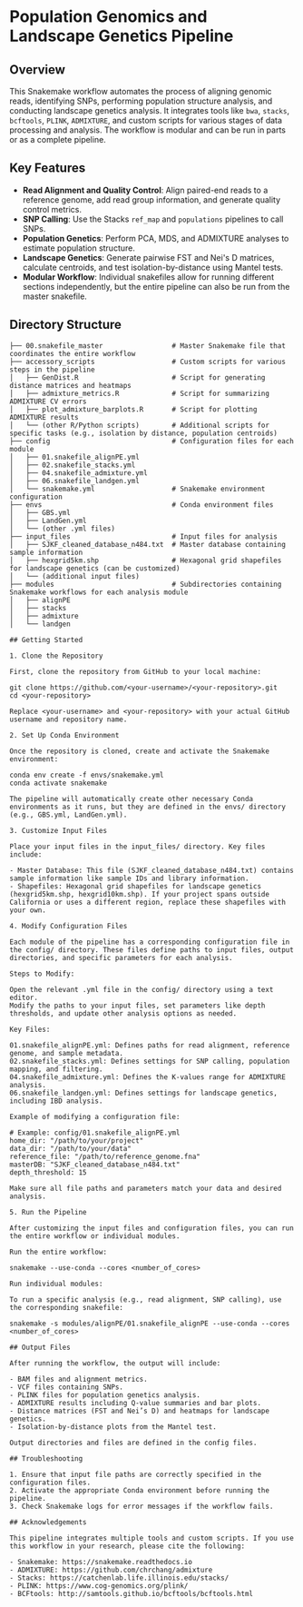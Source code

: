 # Population Genomics and Landscape Genetics Pipeline

## Overview

This Snakemake workflow automates the process of aligning genomic reads, identifying SNPs, performing population structure analysis, and conducting landscape genetics analysis. It integrates tools like `bwa`, `stacks`, `bcftools`, `PLINK`, `ADMIXTURE`, and custom scripts for various stages of data processing and analysis. The workflow is modular and can be run in parts or as a complete pipeline.

## Key Features

- **Read Alignment and Quality Control**: Align paired-end reads to a reference genome, add read group information, and generate quality control metrics.
- **SNP Calling**: Use the Stacks `ref_map` and `populations` pipelines to call SNPs.
- **Population Genetics**: Perform PCA, MDS, and ADMIXTURE analyses to estimate population structure.
- **Landscape Genetics**: Generate pairwise FST and Nei's D matrices, calculate centroids, and test isolation-by-distance using Mantel tests.
- **Modular Workflow**: Individual snakefiles allow for running different sections independently, but the entire pipeline can also be run from the master snakefile.

## Directory Structure

```plaintext
├── 00.snakefile_master                 # Master Snakemake file that coordinates the entire workflow
├── accessory_scripts                   # Custom scripts for various steps in the pipeline
│   ├── GenDist.R                       # Script for generating distance matrices and heatmaps
│   ├── admixture_metrics.R             # Script for summarizing ADMIXTURE CV errors
│   ├── plot_admixture_barplots.R       # Script for plotting ADMIXTURE results
│   └── (other R/Python scripts)        # Additional scripts for specific tasks (e.g., isolation by distance, population centroids)
├── config                              # Configuration files for each module
│   ├── 01.snakefile_alignPE.yml
│   ├── 02.snakefile_stacks.yml
│   ├── 04.snakefile_admixture.yml
│   ├── 06.snakefile_landgen.yml
│   └── snakemake.yml                   # Snakemake environment configuration
├── envs                                # Conda environment files
│   ├── GBS.yml
│   ├── LandGen.yml
│   └── (other .yml files)
├── input_files                         # Input files for analysis
│   ├── SJKF_cleaned_database_n484.txt  # Master database containing sample information
│   ├── hexgrid5km.shp                  # Hexagonal grid shapefiles for landscape genetics (can be customized)
│   └── (additional input files)
├── modules                             # Subdirectories containing Snakemake workflows for each analysis module
│   ├── alignPE
│   ├── stacks
│   ├── admixture
│   └── landgen

## Getting Started

1. Clone the Repository

First, clone the repository from GitHub to your local machine:

git clone https://github.com/<your-username>/<your-repository>.git
cd <your-repository>

Replace <your-username> and <your-repository> with your actual GitHub username and repository name.

2. Set Up Conda Environment

Once the repository is cloned, create and activate the Snakemake environment:

conda env create -f envs/snakemake.yml
conda activate snakemake

The pipeline will automatically create other necessary Conda environments as it runs, but they are defined in the envs/ directory (e.g., GBS.yml, LandGen.yml).

3. Customize Input Files

Place your input files in the input_files/ directory. Key files include:

- Master Database: This file (SJKF_cleaned_database_n484.txt) contains sample information like sample IDs and library information.
- Shapefiles: Hexagonal grid shapefiles for landscape genetics (hexgrid5km.shp, hexgrid10km.shp). If your project spans outside California or uses a different region, replace these shapefiles with your own.

4. Modify Configuration Files

Each module of the pipeline has a corresponding configuration file in the config/ directory. These files define paths to input files, output directories, and specific parameters for each analysis.

Steps to Modify:

Open the relevant .yml file in the config/ directory using a text editor.
Modify the paths to your input files, set parameters like depth thresholds, and update other analysis options as needed.

Key Files:

01.snakefile_alignPE.yml: Defines paths for read alignment, reference genome, and sample metadata.
02.snakefile_stacks.yml: Defines settings for SNP calling, population mapping, and filtering.
04.snakefile_admixture.yml: Defines the K-values range for ADMIXTURE analysis.
06.snakefile_landgen.yml: Defines settings for landscape genetics, including IBD analysis.

Example of modifying a configuration file:

# Example: config/01.snakefile_alignPE.yml
home_dir: "/path/to/your/project"
data_dir: "/path/to/your/data"
reference_file: "/path/to/reference_genome.fna"
masterDB: "SJKF_cleaned_database_n484.txt"
depth_threshold: 15

Make sure all file paths and parameters match your data and desired analysis.

5. Run the Pipeline

After customizing the input files and configuration files, you can run the entire workflow or individual modules.

Run the entire workflow:

snakemake --use-conda --cores <number_of_cores>

Run individual modules:

To run a specific analysis (e.g., read alignment, SNP calling), use the corresponding snakefile:

snakemake -s modules/alignPE/01.snakefile_alignPE --use-conda --cores <number_of_cores>

## Output Files

After running the workflow, the output will include:

- BAM files and alignment metrics.
- VCF files containing SNPs.
- PLINK files for population genetics analysis.
- ADMIXTURE results including Q-value summaries and bar plots.
- Distance matrices (FST and Nei’s D) and heatmaps for landscape genetics.
- Isolation-by-distance plots from the Mantel test.

Output directories and files are defined in the config files.

## Troubleshooting

1. Ensure that input file paths are correctly specified in the configuration files.
2. Activate the appropriate Conda environment before running the pipeline.
3. Check Snakemake logs for error messages if the workflow fails.

## Acknowledgements

This pipeline integrates multiple tools and custom scripts. If you use this workflow in your research, please cite the following:

- Snakemake: https://snakemake.readthedocs.io
- ADMIXTURE: https://github.com/chrchang/admixture
- Stacks: https://catchenlab.life.illinois.edu/stacks/
- PLINK: https://www.cog-genomics.org/plink/
- BCFtools: http://samtools.github.io/bcftools/bcftools.html